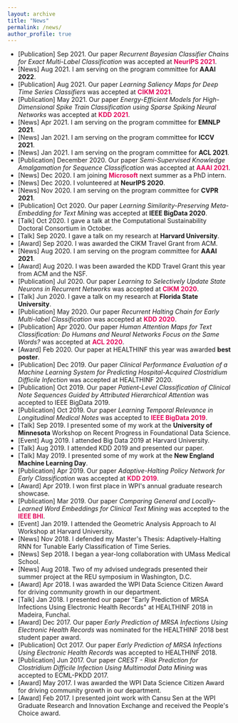 ```yaml
---
layout: archive
title: "News"
permalink: /news/
author_profile: true
---
```


- [Publication] Sep 2021. Our paper *Recurrent Bayesian Classifier Chains for Exact Multi-Label Classification* was accepted at <span style="color: #E30B5C">**NeurIPS 2021**</span>.
- [News] Aug 2021. I am serving on the program committee for **AAAI 2022**.
- [Publication] Aug 2021. Our paper *Learning Saliency Maps for Deep Time Series Classifiers* was accepted at <span style="color: #E30B5C">**CIKM 2021**</span>.
- [Publication] May 2021. Our paper *Energy-Efficient Models for High-Dimensional Spike Train Classification using Sparse Spiking Neural Networks* was accepted at <span style="color: #E30B5C">**KDD 2021**</span>.
- [News] Apr 2021. I am serving on the program committee for **EMNLP 2021**.
- [News] Jan 2021. I am serving on the program committee for **ICCV 2021**.
- [News] Jan 2021. I am serving on the program committee for **ACL 2021**.
- [Publication] December 2020. Our paper *Semi-Supervised Knowledge Amalgamation for Sequence Classification* was accepted at <span style="color: #E30B5C">**AAAI 2021**</span>.
- [News] Dec 2020. I am joining <span style="color: #E30B5C">**Microsoft**</span> next summer as a PhD intern.
- [News] Dec 2020. I volunteered at **NeurIPS 2020**.
- [News] Nov 2020. I am serving on the program committee for **CVPR 2021**.
- [Publication] Oct 2020. Our paper *Learning Similarity-Preserving Meta-Embedding for Text Mining* was accepted at **IEEE BigData 2020**.
- [Talk] Oct 2020. I gave a talk at the Computational Sustainability Doctoral Consortium in October.
- [Talk] Sep 2020. I gave a talk on my research at **Harvard University**.
- [Award] Sep 2020. I was awarded the CIKM Travel Grant from ACM.
- [News] Aug 2020. I am serving on the program committee for **AAAI 2021**.
- [Award] Aug 2020. I was been awarded the KDD Travel Grant this year from ACM and the NSF.
- [Publication] Jul 2020. Our paper *Learning to Selectively Update State Neurons in Recurrent Networks* was accepted at <span style="color: #E30B5C">**CIKM 2020**</span>.
- [Talk] Jun 2020. I gave a talk on my research at **Florida State University**.
- [Publication] May 2020. Our paper *Recurrent Halting Chain for Early Multi-label Classification* was accepted at <span style="color: #E30B5C">**KDD 2020**</span>.
- [Publication] Apr 2020. Our paper *Human Attention Maps for Text Classification:  Do Humans and Neural Networks Focus on the Same Words?* was accepted at <span style="color: #E30B5C">**ACL 2020**</span>.
- [Award] Feb 2020. Our paper at HEALTHINF this year was awarded **best poster**.
- [Publication] Dec 2019. Our paper *Clinical Performance Evaluation of a Machine Learning System for Predicting Hospital-Acquired Clostridium Difficile Infection* was accepted at HEALTHINF 2020.
- [Publication] Oct 2019. Our paper *Patient-Level Classification of Clinical Note Sequences Guided by Attributed Hierarchical Attention* was accepted to IEEE BigData 2019.
- [Publication] Oct 2019. Our paper *Learning Temporal Relevance in Longitudinal Medical Notes* was accepted to <span style="color: #E30B5C">**IEEE BigData 2019**</span>.
- [Talk] Sep 2019. I presented some of my work at the **University of Minnesota** Workshop on Recent Progress in Foundational Data Science.
- [Event] Aug 2019. I attended Big Data 2019 at Harvard University.
- [Talk] Aug 2019. I attended KDD 2019 and presented our paper.
- [Talk] May 2019. I presented some of my work at the **New England Machine Learning Day**.
- [Publication] Apr 2019. Our paper *Adaptive-Halting Policy Network for Early Classification* was accepted at <span style="color: #E30B5C">**KDD 2019**</span>.
- [Award] Apr 2019. I won first place in WPI's annual graduate research showcase.
- [Publication] Mar 2019. Our paper *Comparing General and Locally-Learned Word Embeddings for Clinical Text Mining* was accepted to the <span style="color: #E30B5C">**IEEE BHI**</span>.
- [Event] Jan 2019. I attended the Geometric Analysis Approach to AI Workshop at Harvard University.
- [News] Nov 2018. I defended my Master's Thesis: Adaptively-Halting RNN for Tunable Early Classification of Time Series.
- [News] Sep 2018. I began a year-long collaboration with UMass Medical School.
- [News] Aug 2018. Two of my advised undegrads presented their summer project at the REU symposium in Washington, D.C.
- [Award] Apr 2018. I was awarded the WPI Data Science Citizen Award for driving community growth in our department.
- [Talk] Jan 2018. I presented our paper "Early Prediction of MRSA Infections Using Electronic Health Records" at HEALTHINF 2018 in Madeira, Funchal.
- [Award] Dec 2017.  Our paper *Early Prediction of MRSA Infections Using Electronic Health Records* was nominated for the HEALTHINF 2018 best student paper award.
- [Publication] Oct 2017. Our paper *Early Prediction of MRSA Infections Using Electronic Health Records* was accepted to HEALTHINF 2018.
- [Publication] Jun 2017. Our paper *CREST - Risk Prediction for Clostridium Difficile Infection Using Multimodal Data Mining* was accepted to ECML-PKDD 2017.
- [Award] May 2017. I was awarded the WPI Data Science Citizen Award for driving community growth in our department.
- [Award] Feb 2017.  I presented joint work with Cansu Sen at the WPI Graduate Research and Innovation Exchange and received the People's Choice award.
